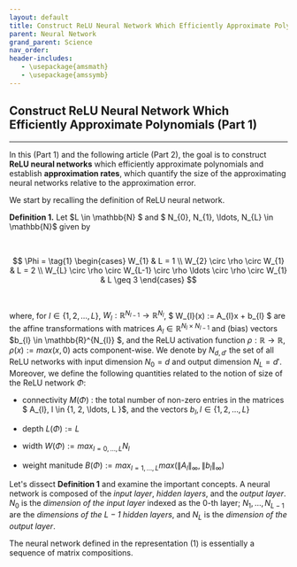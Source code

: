 ```yaml
---
layout: default
title: Construct ReLU Neural Network Which Efficiently Approximate Polynomials (Part 1)
parent: Neural Network
grand_parent: Science
nav_order: 
header-includes:
   - \usepackage{amsmath}
   - \usepackage{amssymb}
---
```


## Construct ReLU Neural Network Which Efficiently Approximate Polynomials (Part 1)

---

In this (Part 1) and the following article (Part 2), the goal is to construct **ReLU neural networks** which efficiently approximate polynomials and establish **approximation rates**, which quantify the size of the approximating neural networks relative to the approximation error. 

We start by recalling the definition of ReLU neural network. 

**Definition 1.** Let $L \in \mathbb{N} $ and $ N_{0}, N_{1}, \ldots, N_{L} \in \mathbb{N}$ given by

<br/>

$$  
    \Phi = 
    \tag{1}
    \begin{cases} 
      W_{1} & L = 1 \\
      W_{2} \circ \rho \circ W_{1} & L = 2 \\
      W_{L} \circ \rho \circ W_{L-1} \circ \rho \ldots \circ \rho \circ W_{1} & L \geq 3
   \end{cases}
$$

<br/>

where, for $l \in \{ 1, 2, \ldots, L\}$, $W_{l}: \mathbb{R}^{N_{l-1}} \rightarrow \mathbb{R}^{N_{l}}$, $ W_{l}(x) := A_{l}x + b_{l} $ are the affine transformations with matrices $A_{l} \in \mathbb{R}^{N_{l} \times N_{l-1}}$ and (bias) vectors $b_{l} \in \mathbb{R}^{N_{l}} $, and the ReLU activation function $\rho: \mathbb{R} \rightarrow \mathbb{R}, \rho(x) := max(x, 0)$ acts component-wise. We denote by $N_{d,d'}$ the set of all ReLU networks with input dimension $N_{0} = d$ and output dimension $N_{L} = d'$. Moreover, we define the following quantities related to the notion of size of the ReLU network $\Phi$:

* connectivity $M(\Phi)$ : the total number of non-zero entries in the matrices $ A_{l}, l \in \{1, 2, \ldots, L \}$, and the vectors $b_{l}, l \in \{1, 2, \ldots, L \}$

* depth $L(\Phi) := L$

* width $W(\Phi) := max_{l=0,\ldots,L}N_{l}$

* weight manitude $B(\Phi) := max_{l=1, \ldots, L} max( \lVert A_{l} \rVert_{∞}, \lVert b_{l} \rVert_{∞} )$

Let's dissect **Definition 1** and examine the important concepts. A neural network is composed of the *input layer*, *hidden layers*, and the *output layer*. $N_{0}$ is the *dimension of the input layer* indexed as the 0-th layer; $N_{1}, \ldots, N_{L-1}$ are the *dimensions of the $L-1$ hidden layers*, and $N_{L}$ is the *dimension of the output layer*. 

The neural network defined in the representation (1) is essentially a sequence of matrix compositions. 